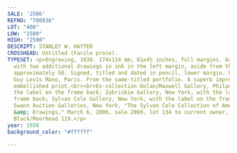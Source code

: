 ```yaml
---
SALE: '2566'
REFNO: "780936"
LOT: "400"
LOW: "1500"
HIGH: "2500"
DESCRIPT: STANLEY W. HAYTER
CROSSHEAD: Untitled (Facile proie).
TYPESET: <p>Engraving, 1938. 174x114 mm; 6⅞x4½ inches, full margins. Artist's proof
  with two additional drawings in ink in the left margin, aside from the edition of
  approximately 50. Signed, titled and dated in pencil, lower margin. Published by
  Guy Levis Mano, Paris. From the same-titled portfolio. A superb impression of this
  embellished print.<br><br>Ex-collection Dolan/Maxwell Gallery, Philadelphia, with
  the label on the frame back; Zabriskie Gallery, New York, with the label on the
  frame back; Sylvan Cole Gallery, New York, with the label on the frame back; sold
  Swann Auction Galleries, New York, "The Sylvan Cole Collection of American Prints
  &amp; Drawings," March 6, 2006, sale 2069, lot 134 to current owner, private collection.
  Black/Moorhead 119.</p>
year: 1938
background_color: "#ffffff"

---
```

